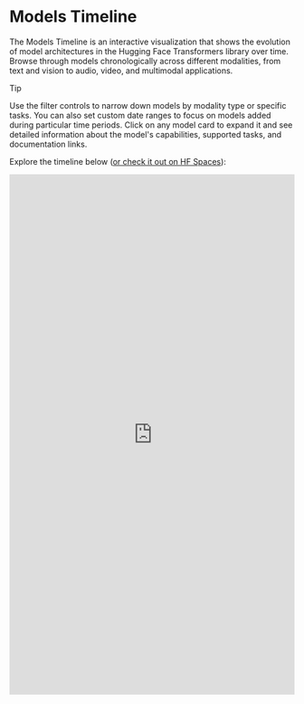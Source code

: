 <!--Copyright 2025 The HuggingFace Team. All rights reserved.

Licensed under the Apache License, Version 2.0 (the "License"); you may not use this file except in compliance with
the License. You may obtain a copy of the License at

http://www.apache.org/licenses/LICENSE-2.0

Unless required by applicable law or agreed to in writing, software distributed under the License is distributed on
an "AS IS" BASIS, WITHOUT WARRANTIES OR CONDITIONS OF ANY KIND, either express or implied. See the License for the
specific language governing permissions and limitations under the License.

⚠️ Note that this file is in Markdown but contain specific syntax for our doc-builder (similar to MDX) that may not be
rendered properly in your Markdown viewer.
-->

# Models Timeline

The Models Timeline is an interactive visualization that shows the evolution of model architectures in the Hugging Face Transformers library over time. Browse through models chronologically across different modalities, from text and vision to audio, video, and multimodal applications.

> [!TIP]
> Use the filter controls to narrow down models by modality type or specific tasks. You can also set custom date ranges to focus on models added during particular time periods. Click on any model card to expand it and see detailed information about the model's capabilities, supported tasks, and documentation links.

Explore the timeline below ([or check it out on HF Spaces](https://huggingface.co/spaces/yonigozlan/Transformers-Timeline)):

<iframe
	src="https://yonigozlan-transformers-timeline.hf.space"
	frameborder="0"
	width="125%"
	height="1150"
	style="transform: scale(0.8); transform-origin: top left; max-width: calc(100%/0.8); height: 1150px; margin-bottom: calc(-0.2*1150px);"
></iframe>
